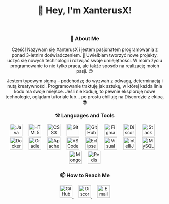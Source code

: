 <h1 align="center">👋 Hey, I'm XanterusX!</h1>

###

<br clear="both">

<h3 align="center">🧒 About Me</h3>
<p align="center">
  Cześć! Nazywam się XanterusX i jestem pasjonatem programowania z ponad 3-letnim doświadczeniem. 🚀 
  Uwielbiam tworzyć nowe projekty, uczyć się nowych technologii i rozwijać swoje umiejętności. 
  W moim życiu programowanie to nie tylko praca, ale także sposób na realizację moich pasji. 😊
</p>

<p align="center">
  Jestem typowym sigmą – podchodzę do wyzwań z odwagą, determinacją i nutą kreatywności. 
  Programowanie traktuję jak sztukę, w której każda linia kodu ma swoje miejsce. Jeśli nie koduję, to pewnie eksploruję nowe technologie, oglądam tutoriale lub... po prostu chilluję na Discordzie z ekipą. 😎
</p>

###

<h3 align="center">⚒ Languages and Tools</h3>
<div align="center">
  <img src="https://skillicons.dev/icons?i=java" height="40" alt="Java" />
  <img width="12" />
  <img src="https://skillicons.dev/icons?i=html" height="40" alt="HTML5" />
  <img width="12" />
  <img src="https://cdn.jsdelivr.net/gh/devicons/devicon/icons/css3/css3-original.svg" height="40" alt="CSS3" />
  <img width="12" />
  <img src="https://skillicons.dev/icons?i=git" height="40" alt="Git" />
  <img width="12" />
  <img src="https://skillicons.dev/icons?i=github" height="40" alt="GitHub" />
  <img width="12" />
  <img src="https://skillicons.dev/icons?i=figma" height="40" alt="Figma" />
  <img width="12" />
  <img src="https://skillicons.dev/icons?i=discord" height="40" alt="Discord" />
  <img width="12" />
  <img src="https://skillicons.dev/icons?i=stackoverflow" height="40" alt="Stack Overflow" />
  <img width="12" />
  <img src="https://skillicons.dev/icons?i=docker" height="40" alt="Docker" />
  <img width="12" />
  <img src="https://skillicons.dev/icons?i=gradle" height="40" alt="Gradle" />
  <img width="12" />
  <img src="https://skillicons.dev/icons?i=maven" height="40" alt="Apache Maven" />
  <img width="12" />
  <img src="https://skillicons.dev/icons?i=vscode" height="40" alt="VS Code" />
  <img width="12" />
  <img src="https://skillicons.dev/icons?i=eclipse" height="40" alt="Eclipse IDE" />
  <img width="12" />
  <img src="https://skillicons.dev/icons?i=visualstudio" height="40" alt="Visual Studio" />
  <img width="12" />
  <img src="https://skillicons.dev/icons?i=idea" height="40" alt="IntelliJ IDEA" />
  <img width="12" />
  <img src="https://skillicons.dev/icons?i=mysql" height="40" alt="MySQL" />
  <img width="12" />
  <img src="https://skillicons.dev/icons?i=mongodb" height="40" alt="MongoDB" />
  <img width="12" />
  <img src="https://skillicons.dev/icons?i=redis" height="40" alt="Redis" />
</div>

###

<h3 align="center">📫 How to Reach Me</h3>
</p>
<div align="center">
  <a href="https://github.com/XanterusX" target="_blank">
    <img src="https://skillicons.dev/icons?i=github" height="40" alt="GitHub" />
  </a>
  <img width="12" />
  <a href="https://discordapp.com/users/YourDiscordID" target="_blank">
    <img src="https://skillicons.dev/icons?i=discord" height="40" alt="Discord" />
  </a>
  <img width="12" />
  <a href="mailto:your-email@example.com" target="_blank">
    <img src="https://skillicons.dev/icons?i=gmail" height="40" alt="Email" />
  </a>
</div>
